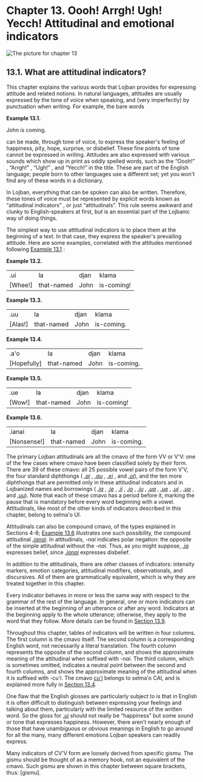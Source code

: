 <a id="chapter-attitudinals"></a>Chapter 13. <a id="c13"></a>Oooh! Arrgh! Ugh! Yecch! Attitudinal and emotional indicators
==========================================================================================================================

<a id="chapter-attitudinals-picture"></a>![The picture for chapter 13](/assets//books/uncll/media/chapter-attitudinals.gif)

<a id="section-attitudinals-introduction"></a>13.1. <a id="c13s1"></a>What are attitudinal indicators?
------------------------------------------------------------------------------------------------------

<a id="id-1.14.3.2.1" class="indexterm"></a>This chapter explains the various words that Lojban provides for expressing attitude and related notions. In natural languages, attitudes are usually expressed by the tone of voice when speaking, and (very imperfectly) by punctuation when writing. For example, the bare words

<div class="example">
<a id="example-random-id-EWHQ"></a>

**Example 13.1. <a id="c13e1d1"></a>** 

John is coming.

</div>  

can be made, through tone of voice, to express the speaker's feeling of happiness, pity, hope, surprise, or disbelief. These fine points of tone cannot be expressed in writing. Attitudes are also expressed with various sounds which show up in print as oddly spelled words, such as the “Oooh!” , “Arrgh!” , “Ugh!” , and “Yecch!” in the title. These are part of the English language; people born to other languages use a different set; yet you won't find any of these words in a dictionary.

<a id="id-1.14.3.5.1" class="indexterm"></a>In Lojban, everything that can be spoken can also be written. Therefore, these tones of voice must be represented by explicit words known as “attitudinal indicators” , or just “attitudinals”. This rule seems awkward and clunky to English-speakers at first, but is an essential part of the Lojbanic way of doing things.

<a id="id-1.14.3.6.1" class="indexterm"></a><a id="id-1.14.3.6.2" class="indexterm"></a>The simplest way to use attitudinal indicators is to place them at the beginning of a text. In that case, they express the speaker's prevailing attitude. Here are some examples, correlated with the attitudes mentioned following [Example 13.1](../chapter-attitudinals#example-random-id-EWHQ) :

<div class="interlinear-gloss-example example">
<a id="example-random-id-qFfd"></a>

**Example 13.2. <a id="c13e1d2"></a><a id="id-1.14.3.7.1.2" class="indexterm"></a>** 

<table class="interlinear-gloss"><colgroup></colgroup><tbody><tr class="jbo"><td>.ui</td><td>la</td><td>djan</td><td>klama</td></tr><tr class="gloss"><td>[Whee!]</td><td>that-named</td><td>John</td><td>is-coming!</td></tr></tbody></table>

</div>  
<div class="interlinear-gloss-example example">
<a id="example-random-id-qFFo"></a>

**Example 13.3. <a id="c13e1d3"></a><a id="id-1.14.3.8.1.2" class="indexterm"></a>** 

<table class="interlinear-gloss"><colgroup></colgroup><tbody><tr class="jbo"><td>.uu</td><td>la</td><td>djan</td><td>klama</td></tr><tr class="gloss"><td>[Alas!]</td><td>that-named</td><td>John</td><td>is-coming.</td></tr></tbody></table>

</div>  
<div class="interlinear-gloss-example example">
<a id="example-random-id-qfFV"></a>

**Example 13.4. <a id="c13e1d4"></a><a id="id-1.14.3.9.1.2" class="indexterm"></a><a id="id-1.14.3.9.1.3" class="indexterm"></a>** 

<table class="interlinear-gloss"><colgroup></colgroup><tbody><tr class="jbo"><td>.a'o</td><td>la</td><td>djan</td><td>klama</td></tr><tr class="gloss"><td>[Hopefully]</td><td>that-named</td><td>John</td><td>is-coming.</td></tr></tbody></table>

</div>  
<div class="interlinear-gloss-example example">
<a id="example-random-id-qffW"></a>

**Example 13.5. <a id="c13e1d5"></a><a id="id-1.14.3.10.1.2" class="indexterm"></a>** 

<table class="interlinear-gloss"><colgroup></colgroup><tbody><tr class="jbo"><td>.ue</td><td>la</td><td>djan</td><td>klama</td></tr><tr class="gloss"><td>[Wow!]</td><td>that-named</td><td>John</td><td>is-coming!</td></tr></tbody></table>

</div>  
<div class="interlinear-gloss-example example">
<a id="example-random-id-qfgA"></a>

**Example 13.6. <a id="c13e1d6"></a><a id="id-1.14.3.11.1.2" class="indexterm"></a>** 

<table class="interlinear-gloss"><colgroup></colgroup><tbody><tr class="jbo"><td>.ianai</td><td>la</td><td>djan</td><td>klama</td></tr><tr class="gloss"><td>[Nonsense!]</td><td>that-named</td><td>John</td><td>is-coming.</td></tr></tbody></table>

</div>  

<a id="id-1.14.3.12.1" class="indexterm"></a>The primary Lojban attitudinals are all the cmavo of the form VV or V'V: one of the few cases where cmavo have been classified solely by their form. There are 39 of these cmavo: all 25 possible vowel pairs of the form V'V, the four standard diphthongs ( _<a id="id-1.14.3.12.2.1" class="indexterm"></a>[_.ai_](../go01#valsi-ai)_ , _<a id="id-1.14.3.12.3.1" class="indexterm"></a>[_.au_](../go01#valsi-au)_ , _<a id="id-1.14.3.12.4.1" class="indexterm"></a>[_.ei_](../go01#valsi-ei)_ , and _<a id="id-1.14.3.12.5.1" class="indexterm"></a>[_.oi_](../go01#valsi-oi)_), and the ten more diphthongs that are permitted only in these attitudinal indicators and in Lojbanized names and borrowings ( _<a id="id-1.14.3.12.6.1" class="indexterm"></a>[_.ia_](../go01#valsi-ia)_ , _<a id="id-1.14.3.12.7.1" class="indexterm"></a>[_.ie_](../go01#valsi-ie)_ , _<a id="id-1.14.3.12.8.1" class="indexterm"></a>[_.ii_](../go01#valsi-ii)_ , _<a id="id-1.14.3.12.9.1" class="indexterm"></a>[_.io_](../go01#valsi-io)_ , _<a id="id-1.14.3.12.10.1" class="indexterm"></a>[_.iu_](../go01#valsi-iu)_ , _<a id="id-1.14.3.12.11.1" class="indexterm"></a>[_.ua_](../go01#valsi-ua)_ , _<a id="id-1.14.3.12.12.1" class="indexterm"></a>[_.ue_](../go01#valsi-ue)_ , _<a id="id-1.14.3.12.13.1" class="indexterm"></a>[_.ui_](../go01#valsi-ui)_ , _<a id="id-1.14.3.12.14.1" class="indexterm"></a>[_.uo_](../go01#valsi-uo)_ , and _<a id="id-1.14.3.12.15.1" class="indexterm"></a>[_.uu_](../go01#valsi-uu)_). Note that each of these cmavo has a period before it, marking the pause that is mandatory before every word beginning with a vowel. Attitudinals, like most of the other kinds of indicators described in this chapter, belong to selma'o UI.

<a id="id-1.14.3.13.1" class="indexterm"></a>Attitudinals can also be compound cmavo, of the types explained in Sections 4-8; [Example 13.6](../chapter-attitudinals#example-random-id-qfgA) illustrates one such possibility, the compound attitudinal _<a id="id-1.14.3.13.3.1" class="indexterm"></a>[_.ianai_](../go01#valsi-ianai)_. In attitudinals, _<a id="id-1.14.3.13.4.1" class="indexterm"></a>\-nai_ indicates polar negation: the opposite of the simple attitudinal without the _<a id="id-1.14.3.13.5.1" class="indexterm"></a>\-nai_. Thus, as you might suppose, _<a id="id-1.14.3.13.6.1" class="indexterm"></a>[_.ia_](../go01#valsi-ia)_ expresses belief, since _<a id="id-1.14.3.13.7.1" class="indexterm"></a>[_.ianai_](../go01#valsi-ianai)_ expresses disbelief.

<a id="id-1.14.3.14.1" class="indexterm"></a><a id="id-1.14.3.14.2" class="indexterm"></a>In addition to the attitudinals, there are other classes of indicators: intensity markers, emotion categories, attitudinal modifiers, observationals, and discursives. All of them are grammatically equivalent, which is why they are treated together in this chapter.

Every indicator behaves in more or less the same way with respect to the grammar of the rest of the language. In general, one or more indicators can be inserted at the beginning of an utterance or after any word. Indicators at the beginning apply to the whole utterance; otherwise, they apply to the word that they follow. More details can be found in [Section 13.9](../section-scope).

Throughout this chapter, tables of indicators will be written in four columns. The first column is the cmavo itself. The second column is a corresponding English word, not necessarily a literal translation. The fourth column represents the opposite of the second column, and shows the approximate meaning of the attitudinal when suffixed with _<a id="id-1.14.3.16.1.1" class="indexterm"></a>\-nai_. The third column, which is sometimes omitted, indicates a neutral point between the second and fourth columns, and shows the approximate meaning of the attitudinal when it is suffixed with _<a id="id-1.14.3.16.2.1" class="indexterm"></a>\-cu'i_. The cmavo _<a id="id-1.14.3.16.3.1" class="indexterm"></a>[_cu'i_](../go01#valsi-cuhi)_ belongs to selma'o CAI, and is explained more fully in [Section 13.4](../section-intensity-scale).

One flaw that the English glosses are particularly subject to is that in English it is often difficult to distinguish between expressing your feelings and talking about them, particularly with the limited resource of the written word. So the gloss for _<a id="id-1.14.3.17.1.1" class="indexterm"></a>[_.ui_](../go01#valsi-ui)_ should not really be “happiness” but some sound or tone that expresses happiness. However, there aren't nearly enough of those that have unambiguous or obvious meanings in English to go around for all the many, many different emotions Lojban speakers can readily express.

Many indicators of CV'V form are loosely derived from specific gismu. The gismu should be thought of as a memory hook, not an equivalent of the cmavo. Such gismu are shown in this chapter between square brackets, thus: \[gismu\].